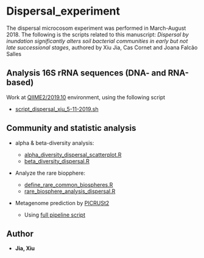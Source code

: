 # Dispersal_experiment
The dispersal microcosom experiment was performed in March-August 2018. 
The following is the scripts related to this manuscript: *Dispersal by inundation significantly alters soil bacterial communities in early but not late successional stages*, authored by Xiu Jia, Cas Cornet and Joana Falcão Salles

## Analysis 16S rRNA sequences (DNA- and RNA-based) 
Work at [QIIME2/2019.10](https://docs.qiime2.org/2019.10/) environment, using the following script
* [script_dispersal_xiu_5-11-2019.sh](https://github.com/Jia-Xiu/dispersal_experiment_2018/blob/master/script_dispersal_xiu_5-11-2019.sh)
	 
## Community and statistic analysis 

* alpha & beta-diversity analysis:
	* [alpha_diversity_dispersal_scatterplot.R](https://github.com/Jia-Xiu/dispersal_experiment_2018/blob/master/alpha_diversity_dispersal_scatterplot.R)
	* [beta_diversity_dispersal.R](https://github.com/Jia-Xiu/dispersal_experiment_2018/blob/master/beta_diversity_dispersal.R)

* Analyze the rare biopphere:
	* [define_rare_common_biospheres.R](https://github.com/Jia-Xiu/dispersal_experiment_2018/blob/master/define_rare_common_biospheres.R)
	* [rare_biosphere_analysis_dispersal.R](https://github.com/Jia-Xiu/dispersal_experiment_2018/blob/master/rare_biosphere_analysis_dispersal.R)
	
* Metagenome prediction by [PICRUSt2](https://github.com/picrust/picrust2/wiki)
	* Using [full pipeline script](https://github.com/picrust/picrust2/wiki/Full-pipeline-script)


## Author
* **Jia, Xiu** 
